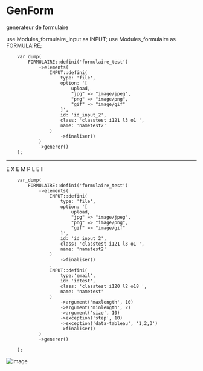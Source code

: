 # GenForm
generateur de formulaire


use Modules_formulaire_input as INPUT;
use Modules_formulaire as FORMULAIRE;

        var_dump(
            FORMULAIRE::defini('formulaire_test')
                ->elements(
                    INPUT::defini(
                        type: 'file',
                        option: '[
                            upload,
                            "jpg" => "image/jpeg",
                            "png" => "image/png",
                            "gif" => "image/gif"
                        ]',
                        id: 'id_input_2',
                        class: 'classtest i121 l3 o1 ',
                        name: 'nametest2'
                    )
                        ->finaliser()
                )
                ->generer()
        );

----------------------
E X E M P L E II

        var_dump(
            FORMULAIRE::defini('formulaire_test')
                ->elements(
                    INPUT::defini(
                        type: 'file',
                        option: '[
                            upload,
                            "jpg" => "image/jpeg",
                            "png" => "image/png",
                            "gif" => "image/gif"
                        ]',
                        id: 'id_input_2',
                        class: 'classtest i121 l3 o1 ',
                        name: 'nametest2'
                    )
                        ->finaliser()
                    ,
                    INPUT::defini(
                        type:'email',
                        id: 'idtest',
                        class: 'classtest i120 l2 o18 ',
                        name: 'nametest'
                    )
                        ->argument('maxlength', 10)
                        ->argument('minlength', 2)
                        ->argument('size', 10)
                        ->exception('step', 10)
                        ->exception('data-tableau', '1,2,3')
                        ->finaliser()
                )
                ->generer()

        );



![image](https://user-images.githubusercontent.com/9467611/182428360-05864f90-f9f8-4797-a251-d100db134410.png)

